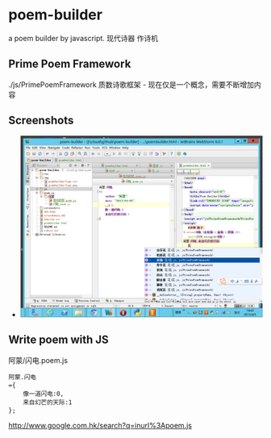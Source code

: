 poem-builder
============

a poem builder by javascript.
现代诗器 作诗机

## Prime Poem Framework

./js/PrimePoemFramework
质数诗歌框架 - 现在仅是一个概念，需要不断增加内容

## Screenshots
+ ![poem builder in webStorm](screenshots/poem.js.png)

## Write poem with JS
阿蒙/闪电.poem.js

    阿蒙.闪电
    ={
        像一道闪电:0,
        来自幻芒的天际:1
    };

 http://www.google.com.hk/search?q=inurl%3Apoem.js